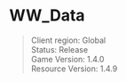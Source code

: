 # WW_Data

> Client region: Global</br>
> Status: Release</br>
> Game Version: 1.4.0</br>
> Resource Version: 1.4.9</br>
